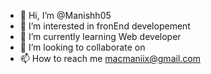 - 👋 Hi, I’m @Manishh05
- 👀 I’m interested in fronEnd developement
- 🌱 I’m currently learning Web developer
- 💞️ I’m looking to collaborate on 
- 📫 How to reach me macmaniix@gmail.com

<!---
Manishh05/Manishh05 is a ✨ special ✨ repository because its `README.md` (this file) appears on your GitHub profile.
You can click the Preview link to take a look at your changes.
--->

